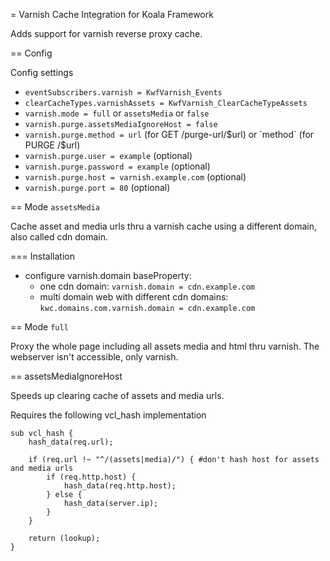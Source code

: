 = Varnish Cache Integration for Koala Framework

Adds support for varnish reverse proxy cache.

== Config

Config settings

- `eventSubscribers.varnish = KwfVarnish_Events`
- `clearCacheTypes.varnishAssets = KwfVarnish_ClearCacheTypeAssets`
- `varnish.mode = full` or `assetsMedia` or `false`
- `varnish.purge.assetsMediaIgnoreHost = false`
- `varnish.purge.method = url` (for GET /purge-url/$url) or `method` (for PURGE /$url)
- `varnish.purge.user = example` (optional)
- `varnish.purge.password = example` (optional)
- `varnish.purge.host = varnish.example.com` (optional)
- `varnish.purge.port = 80` (optional)


== Mode `assetsMedia`

Cache asset and media urls thru a varnish cache using a different domain, also called cdn domain.

=== Installation

- configure varnish.domain baseProperty:
    - one cdn domain: `varnish.domain = cdn.example.com`
    - multi domain web with different cdn domains: `kwc.domains.com.varnish.domain = cdn.example.com`

== Mode `full`

Proxy the whole page including all assets media and html thru varnish. The webserver isn't accessible, only varnish.

== assetsMediaIgnoreHost

Speeds up clearing cache of assets and media urls.

Requires the following vcl_hash implementation

    sub vcl_hash {
        hash_data(req.url);

        if (req.url !~ "^/(assets|media)/") { #don't hash host for assets and media urls
            if (req.http.host) {
                hash_data(req.http.host);
            } else {
                hash_data(server.ip);
            }
        }

        return (lookup);
    }
